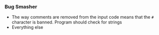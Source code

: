 ### Bug Smasher

- The way comments are removed from the input code means that the `#` character is banned. Program should check for strings
- Everything else